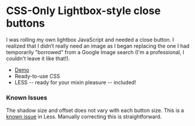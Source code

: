 # CSS-Only Lightbox-style close buttons

I was rolling my own lightbox JavaScript and needed a close button.
I realized that I didn’t really need an image as I began replacing
the one I had temporarily "borrowed" from a Google Image search 
(I'm a professional, I couldn't leave it like that!).

*	[Demo](http://github.com/alanhogan/CSS-Only-Lightbox-Close-Button/blob/master/demo.html)
*	Ready-to-use CSS
*	LESS -- ready for your mixin pleasure -- included!

### Known Issues

The shadow size and offset does not vary with each button size.
This is a [known issue][] in Less. Manually correcting this is straightforward.


[known issue]: http://github.com/cloudhead/less/issues/issue/160/ "Variables set in dynamic mixins always use default argument value for calculations"